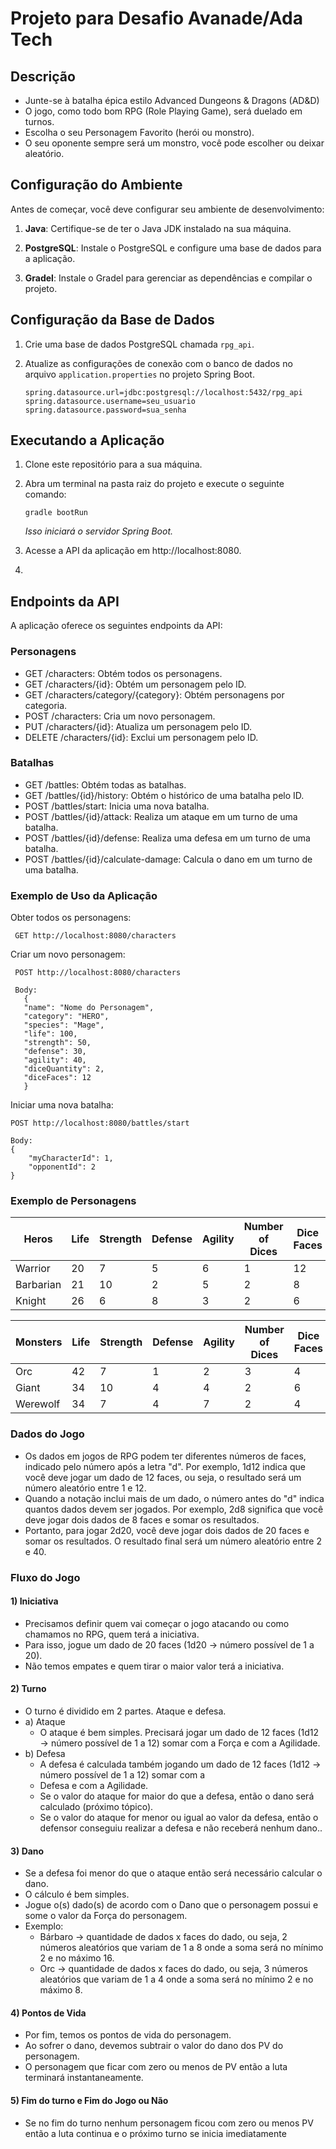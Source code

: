 # Projeto para Desafio Avanade/Ada Tech

## Descrição

- Junte-se à batalha épica estilo Advanced Dungeons & Dragons (AD&D) 
- O jogo, como todo bom RPG (Role Playing Game), será duelado em turnos.
- Escolha o seu Personagem Favorito (herói ou monstro).
- O seu oponente sempre será um monstro, você pode escolher ou deixar aleatório.

## Configuração do Ambiente

Antes de começar, você deve configurar seu ambiente de desenvolvimento:

1. **Java**: Certifique-se de ter o Java JDK instalado na sua máquina.

2. **PostgreSQL**: Instale o PostgreSQL e configure uma base de dados para a aplicação.

3. **Gradel**: Instale o Gradel para gerenciar as dependências e compilar o projeto.

## Configuração da Base de Dados

1. Crie uma base de dados PostgreSQL chamada `rpg_api`.

2. Atualize as configurações de conexão com o banco de dados no arquivo `application.properties` no projeto Spring Boot.

   ```properties
   spring.datasource.url=jdbc:postgresql://localhost:5432/rpg_api
   spring.datasource.username=seu_usuario
   spring.datasource.password=sua_senha
   ```

## Executando a Aplicação

1. Clone este repositório para a sua máquina.
2. Abra um terminal na pasta raiz do projeto e execute o seguinte comando:

     ```
     gradle bootRun
     ```
     *Isso iniciará o servidor Spring Boot.*


3. Acesse a API da aplicação em http://localhost:8080.
4. 

## Endpoints da API
A aplicação oferece os seguintes endpoints da API:

### Personagens
- GET /characters: Obtém todos os personagens.
- GET /characters/{id}: Obtém um personagem pelo ID.
- GET /characters/category/{category}: Obtém personagens por categoria.
- POST /characters: Cria um novo personagem.
- PUT /characters/{id}: Atualiza um personagem pelo ID.
- DELETE /characters/{id}: Exclui um personagem pelo ID.

### Batalhas
- GET /battles: Obtém todas as batalhas.
- GET /battles/{id}/history: Obtém o histórico de uma batalha pelo ID.
- POST /battles/start: Inicia uma nova batalha.
- POST /battles/{id}/attack: Realiza um ataque em um turno de uma batalha.
- POST /battles/{id}/defense: Realiza uma defesa em um turno de uma batalha.
- POST /battles/{id}/calculate-damage: Calcula o dano em um turno de uma batalha.

### Exemplo de Uso da Aplicação

Obter todos os personagens:
```
 GET http://localhost:8080/characters
```
Criar um novo personagem:
```
 POST http://localhost:8080/characters
 
 Body:
   {
   "name": "Nome do Personagem",
   "category": "HERO",
   "species": "Mage",
   "life": 100,
   "strength": 50,
   "defense": 30,
   "agility": 40,
   "diceQuantity": 2,
   "diceFaces": 12
   }
```
Iniciar uma nova batalha:
```
POST http://localhost:8080/battles/start

Body:
{
    "myCharacterId": 1,
    "opponentId": 2
}
```
### Exemplo de Personagens

| Heros     | Life | Strength | Defense | Agility | Number of Dices | Dice Faces | 
|-----------|------|----------|---------|---------|-----------------|------------|
| Warrior   | 20   | 7        | 5       | 6       | 1               | 12         |
| Barbarian | 21   | 10       | 2       | 5       | 2               | 8          |
| Knight    | 26   | 6        | 8       | 3       | 2               | 6          |

| Monsters | Life | Strength | Defense | Agility | Number of Dices | Dice Faces | 
|----------|------|----------|---------|---------|-----------------|------------|
| Orc      | 42   | 7        | 1       | 2       | 3               | 4          |
| Giant    | 34   | 10       | 4       | 4       | 2               | 6          |
| Werewolf | 34   | 7        | 4       | 7       | 2               | 4          |

### Dados do Jogo

- Os dados em jogos de RPG podem ter diferentes números de faces, indicado pelo número após a letra "d". Por
exemplo, 1d12 indica que você deve jogar um dado de 12 faces, ou seja, o resultado será um número aleatório entre
1 e 12.
- Quando a notação inclui mais de um dado, o número antes do "d" indica quantos dados devem ser jogados. Por
exemplo, 2d8 significa que você deve jogar dois dados de 8 faces e somar os resultados.
- Portanto, para jogar 2d20, você deve jogar dois dados de 20 faces e somar os resultados. O resultado final será um
número aleatório entre 2 e 40.

### Fluxo do Jogo

#### 1) Iniciativa
   - Precisamos definir quem vai começar o jogo atacando ou como chamamos no RPG, quem terá a iniciativa.
   - Para isso, jogue um dado de 20 faces (1d20 → número possível de 1 a 20).
   - Não temos empates e quem tirar o maior valor terá a iniciativa.


#### 2) Turno
   - O turno é dividido em 2 partes. Ataque e defesa.
   - a) Ataque
     - O ataque é bem simples. Precisará jogar um dado de 12 faces (1d12 → número possível de 1 a 12) somar com
     a Força e com a Agilidade.
   - b) Defesa
     - A defesa é calculada também jogando um dado de 12 faces (1d12 → número possível de 1 a 12) somar com a
     - Defesa e com a Agilidade.
     - Se o valor do ataque for maior do que a defesa, então o dano será calculado (próximo tópico).
     - Se o valor do ataque for menor ou igual ao valor da defesa, então o defensor conseguiu realizar a defesa e não
     receberá nenhum dano..


#### 3) Dano
   - Se a defesa foi menor do que o ataque então será necessário calcular o dano.
   - O cálculo é bem simples.
   - Jogue o(s) dado(s) de acordo com o Dano que o personagem possui e some o valor da Força do personagem.
   - Exemplo:
     - Bárbaro → quantidade de dados x faces do dado, ou seja, 2 números aleatórios que variam de 1 a 8 onde a soma
     será no mínimo 2 e no máximo 16.
     - Orc → quantidade de dados x faces do dado, ou seja, 3 números aleatórios que variam de 1 a 4 onde a soma será no
     mínimo 2 e no máximo 8.


#### 4) Pontos de Vida
   - Por fim, temos os pontos de vida do personagem.
   - Ao sofrer o dano, devemos subtrair o valor do dano dos PV do personagem.
   - O personagem que ficar com zero ou menos de PV então a luta terminará instantaneamente.


#### 5) Fim do turno e Fim do Jogo ou Não
   - Se no fim do turno nenhum personagem ficou com zero ou menos PV então a luta continua e o próximo turno se inicia
   imediatamente